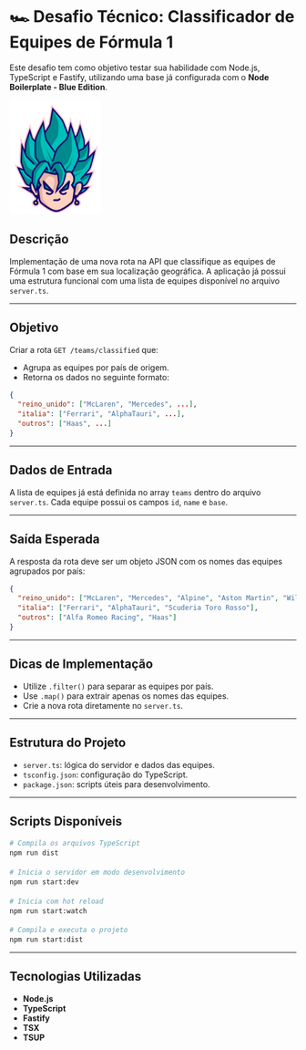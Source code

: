 # 🏎️ Desafio Técnico: Classificador de Equipes de Fórmula 1

Este desafio tem como objetivo testar sua habilidade com Node.js, TypeScript e Fastify, utilizando uma base já configurada com o **Node Boilerplate - Blue Edition**.

<img src="./.github/assets/blue-saiyan-bg.png" alt="Logo" height="200">

## Descrição

Implementação de uma nova rota na API que classifique as equipes de Fórmula 1 com base em sua localização geográfica. A aplicação já possui uma estrutura funcional com uma lista de equipes disponível no arquivo `server.ts`.

---

## Objetivo

Criar a rota `GET /teams/classified` que:

- Agrupa as equipes por país de origem.
- Retorna os dados no seguinte formato:

```json
{
  "reino_unido": ["McLaren", "Mercedes", ...],
  "italia": ["Ferrari", "AlphaTauri", ...],
  "outros": ["Haas", ...]
}
```

---

## Dados de Entrada

A lista de equipes já está definida no array `teams` dentro do arquivo `server.ts`. Cada equipe possui os campos `id`, `name` e `base`.

---

## Saída Esperada

A resposta da rota deve ser um objeto JSON com os nomes das equipes agrupados por país:

```json
{
  "reino_unido": ["McLaren", "Mercedes", "Alpine", "Aston Martin", "Williams", "Uralkali Haas F1 Team"],
  "italia": ["Ferrari", "AlphaTauri", "Scuderia Toro Rosso"],
  "outros": ["Alfa Romeo Racing", "Haas"]
}
```

---

## Dicas de Implementação

- Utilize `.filter()` para separar as equipes por país.
- Use `.map()` para extrair apenas os nomes das equipes.
- Crie a nova rota diretamente no `server.ts`.

---

## Estrutura do Projeto

- `server.ts`: lógica do servidor e dados das equipes.
- `tsconfig.json`: configuração do TypeScript.
- `package.json`: scripts úteis para desenvolvimento.

---

## Scripts Disponíveis

```bash
# Compila os arquivos TypeScript
npm run dist

# Inicia o servidor em modo desenvolvimento
npm run start:dev

# Inicia com hot reload
npm run start:watch

# Compila e executa o projeto
npm run start:dist
```

---

## Tecnologias Utilizadas

- **Node.js**
- **TypeScript**
- **Fastify**
- **TSX**
- **TSUP**